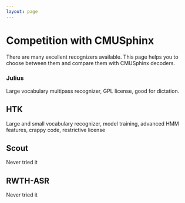 ```yaml
---
layout: page 
---
```

# Competition with CMUSphinx

There are many excellent recognizers available. This page helps you to choose between them and compare them with CMUSphinx decoders.


###  Julius 

Large vocabulary multipass recognizer, GPL license, good for dictation.

## HTK

Large and small vocabulary recognizer, model training, advanced HMM features, crappy code, restrictive license

## Scout

Never tried it

## RWTH-ASR

Never tried it

